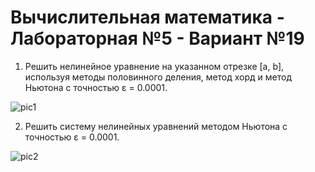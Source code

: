 # Вычислительная математика - Лабораторная №5 - Вариант №19

1. Решить нелинейное уравнение на указанном отрезке [a, b], используя методы половинного деления, метод хорд и метод Ньютона с точностью ε = 0.0001.

![pic1](https://user-images.githubusercontent.com/90867530/171252417-0d05eb6a-bb9a-4fd7-9c1e-21edb436007d.png)

2. Решить систему нелинейных уравнений методом Ньютона с точностью ε = 0.0001.

![pic2](https://user-images.githubusercontent.com/90867530/171252604-26375cc7-94df-48ad-90cd-04468dc01e87.png)
